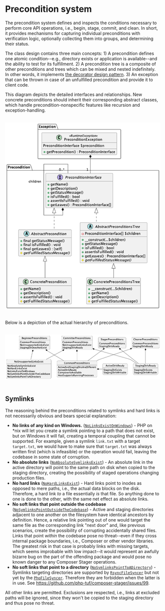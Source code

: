 # Precondition system

The precondition system defines and inspects the conditions necessary to perform core API operations, i.e., begin, stage, commit, and clean. In short, it provides mechanisms for capturing individual preconditions with verification logic, optionally collecting them into groups, and determining their status.

The class design contains three main concepts: 1) A precondition defines one atomic condition--e.g., directory exists or application is available--and the ability to test for its fulfillment. 2) A precondition tree is a composite of other preconditions and trees which can be mixed and nested indefinitely. In other words, it implements [the decorator design pattern](https://refactoring.guru/design-patterns/decorator). 3) An exception that can be thrown in case of an unfulfilled precondition and provide it to client code.

This diagram depicts the detailed interfaces and relationships. New concrete preconditions should inherit their corresponding abstract classes, which handle precondition-nonspecific features like recursion and exception-handling. 

<br>

<div align="center"><img src="detail.png" alt="Detail diagram" /></div>

<br>

Below is a depiction of the actual hierarchy of preconditions.

<br>

<div align="center"><img src="hierarchy.png" alt="Hierarchy diagram" /></div>

<br>

## Symlinks

The reasoning behind the preconditions related to symlinks and hard links is not necessarily obvious and bears special explanation:

- **No links of any kind on Windows.** ([`NoLinksExistOnWindows`](../../src/API/Service/Precondition/NoLinksExistOnWindowsInterface.php)) - PHP on *nix will let you create a symlink pointing to a path that does not exist, but on Windows it will fail, creating a temporal coupling that cannot be supported. For example, given a symlink `link.txt` with a target `target.txt`, we would have to make sure that `target.txt` was always written first (which is infeasible) or the operation would fail, leaving the codebase in some state of corruption.
- **No absolute links** ([`NoAbsoluteSymlinksExist`](../../src/API/Service/Precondition/NoAbsoluteSymlinksExistInterface.php)) - An absolute link in the active directory will point to the same path on disk when copied to the staging directory, creating the possibility of staged operations changing production files.
- **No hard links** ([`NoHardLinksExist`](../../src/API/Service/Precondition/NoHardLinksExistInterface.php)) - Hard links point to inodes as opposed to mere paths, i.e., the actual data blocks on the disk. Therefore, a hard link _to_ a file essentially _is_ that file. So anything done to one is done to the other, with the same net effect as absolute links.
- **No soft links that point outside the codebase** ([`NoSymlinksPointOutsideTheCodebase`](../../src/API/Service/Precondition/NoSymlinksPointOutsideTheCodebaseInterface.php)) - Active and staging directories adjacent to one another on the filesystem have identical ancestors by definition. Hence, a relative link pointing out of one would target the same file as the corresponding link "next door" and, like previous scenarios, create the possibility of corrupting accidentally shared files. Links that point _within_ the codebase pose no threat--even if they cross internal package boundaries, i.e., Composer or other vendor libraries. The greatest risk in that case is probably links with missing targets, which seems improbable with low impact--it would represent an awfully bizarre bug on the part of the offending package and would pose no known danger to any Composer Stager operations.
- **No soft links that point to a directory** ([`NoSymlinksPointToADirectory`](../../src/API/Service/Precondition/NoSymlinksPointToADirectoryInterface.php)) - Symlinks targeting directories are supported by [`RsyncFileSyncer`](../../src/Internal/Service/FileSyncer/RsyncFileSyncerInterface.php) but not yet by the [`PhpFileSyncer`](../../src/Internal/Service/FileSyncer/PhpFileSyncerInterface.php). Therefore they are forbidden when the latter is in use. See https://github.com/php-tuf/composer-stager/issues/99.

All other links are permitted. Exclusions are respected, i.e., links at excluded paths will be ignored, since they won't be copied to the staging directory and thus pose no threat. 
